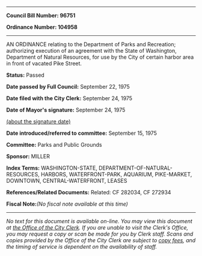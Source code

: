 

********

**Council Bill Number: 96751**
   
**Ordinance Number: 104958**
********

 AN ORDINANCE relating to the Department of Parks and Recreation; authorizing execution of an agreement with the State of Washington, Department of Natural Resources, for use by the City of certain harbor area in front of vacated Pike Street.

**Status:** Passed
   
**Date passed by Full Council:** September 22, 1975
   
**Date filed with the City Clerk:** September 24, 1975
   
**Date of Mayor's signature:** September 24, 1975
   
[(about the signature date)](/~public/approvaldate.htm)
   
   
   
**Date introduced/referred to committee:** September 15, 1975
   
**Committee:** Parks and Public Grounds
   
**Sponsor:** MILLER
   
   
**Index Terms:** WASHINGTON-STATE, DEPARTMENT-OF-NATURAL-RESOURCES, HARBORS, WATERFRONT-PARK, AQUARIUM, PIKE-MARKET, DOWNTOWN, CENTRAL-WATERFRONT, LEASES

**References/Related Documents:** Related: CF 282034, CF 272934

**Fiscal Note:**_(No fiscal note available at this time)_
********

_No text for this document is available on-line. You may view this document at [the Office of the City Clerk](http://www.seattle.gov/leg/clerk/contactUs.htm). If you are unable to visit the Clerk's Office, you may request a copy or scan be made for you by Clerk staff. Scans and copies provided by the Office of the City Clerk are subject to [copy fees](http://clerk.seattle.gov/~public/clerkfees.htm), and the timing of service is dependent on the availability of staff._

